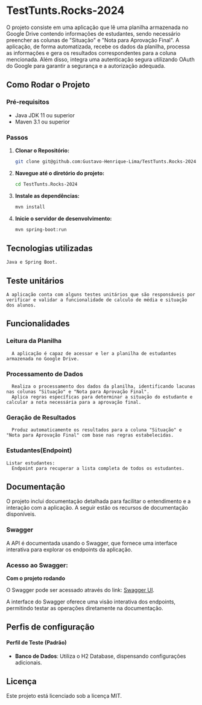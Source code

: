 # TestTunts.Rocks-2024

O projeto consiste em uma aplicação que lê uma planilha armazenada no Google Drive contendo informações de estudantes, sendo necessário preencher as colunas de "Situação" e "Nota para Aprovação Final". A aplicação, de forma automatizada, recebe os dados da planilha, processa as informações e gera os resultados correspondentes para a coluna mencionada. Além disso, integra uma autenticação segura utilizando OAuth do Google para garantir a segurança e a autorização adequada.

## Como Rodar o Projeto

### Pré-requisitos

- Java JDK 11 ou superior
- Maven 3.1 ou superior
### Passos

1. **Clonar o Repositório:**

   ```bash
   git clone git@github.com:Gustavo-Henrique-Lima/TestTunts.Rocks-2024.git

2. **Navegue até o diretório do projeto:**

    ```bash
    cd TestTunts.Rocks-2024

3. **Instale as dependências:**

    ```bash
    mvn install

4. **Inicie o servidor de desenvolvimento:**

    ```bash
   mvn spring-boot:run

## Tecnologias utilizadas
    Java e Spring Boot.

## Teste unitários
    A aplicação conta com alguns testes unitários que são responsáveis por verificar e validar a funcionalidade de calculo de média e situação dos alunos.

## Funcionalidades

   ### Leitura da Planilha

      A aplicação é capaz de acessar e ler a planilha de estudantes armazenada no Google Drive.

   ### Processamento de Dados

      Realiza o processamento dos dados da planilha, identificando lacunas nas colunas "Situação" e "Nota para Aprovação Final".
      Aplica regras específicas para determinar a situação do estudante e calcular a nota necessária para a aprovação final.

   ### Geração de Resultados

      Produz automaticamente os resultados para a coluna "Situação" e "Nota para Aprovação Final" com base nas regras estabelecidas.
   ### Estudantes(Endpoint)

    Listar estudantes:
      Endpoint para recuperar a lista completa de todos os estudantes.
## Documentação

  O projeto inclui documentação detalhada para facilitar o entendimento e a interação com a aplicação.
  A seguir estão os recursos de documentação disponíveis.

  ### Swagger

   A API é documentada usando o Swagger, que fornece uma interface interativa para explorar os endpoints 
  da aplicação.
  ### Acesso ao Swagger:
  **Com o projeto rodando**
  
  O Swagger pode ser acessado através do link: [Swagger UI](http://localhost:8080/swagger-ui/index.html).
  
  A interface do Swagger oferece uma visão interativa dos endpoints, permitindo testar as operações
  diretamente na documentação.

## Perfis de configuração

  #### **Perfil de Teste (Padrão)**
  
  - **Banco de Dados**: Utiliza o H2 Database, dispensando configurações adicionais.

## Licença
 Este projeto está licenciado sob a licença MIT.

